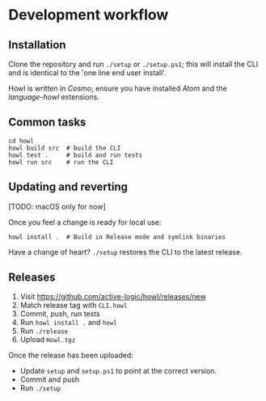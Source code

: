 # Development workflow

## Installation

Clone the repository and run `./setup` or `./setup.ps1`; this will install the CLI and is identical to the 'one line end user install'.

Howl is written in *Cosmo*; ensure you have installed *Atom* and the *language-howl* extensions.

## Common tasks

```
cd howl
howl build src  # build the CLI
howl test .     # build and run tests
howl run src    # run the CLI
```

## Updating and reverting

[TODO: macOS only for now]

Once you feel a change is ready for local use:

```
howl install .  # Build in Release mode and symlink binaries
```

Have a change of heart? `./setup` restores the CLI to the latest release.

## Releases

1) Visit https://github.com/active-logic/howl/releases/new
2) Match release tag with `CLI.howl`
3) Commit, push, run tests
4) Run `howl install .` and `howl`
5) Run `./release`
6) Upload `Howl.tgz`

Once the release has been uploaded:
- Update `setup` and `setup.ps1` to point at the correct version.
- Commit and push
- Run `./setup`

